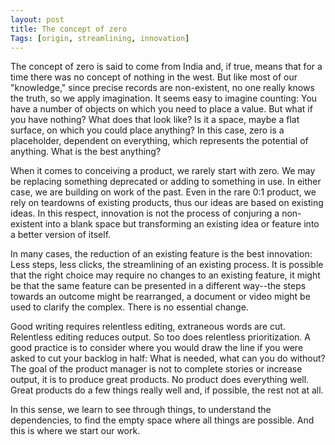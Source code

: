 ```yaml
---
layout: post
title: The concept of zero
Tags: [origin, streamlining, innovation]
---
```


The concept of zero is said to come from India and, if true, means that for a time there was no concept of nothing in the west.  But like most of our "knowledge," since precise records are non-existent, no one really knows the truth, so we apply imagination.  It seems easy to imagine counting:  You have a number of objects on which you need to place a value.  But what if you have nothing?  What does that look like?  Is it a space, maybe a flat surface, on which you could place anything?  In this case, zero is a placeholder, dependent on everything, which represents the potential of anything.  What is the best anything?

When it comes to conceiving a product, we rarely start with zero.  We may be replacing something deprecated or adding to something in use.  In either case, we are building on work of the past.  Even in the rare 0:1 product, we rely on teardowns of existing products, thus our ideas are based on existing ideas.  In this respect, innovation is not the process of conjuring a non-existent into a blank space but transforming an existing idea or feature into a better version of itself.

In many cases, the reduction of an existing feature is the best innovation:  Less steps, less clicks, the streamlining of an existing process.  It is possible that the right choice may require no changes to an existing feature, it might be that the same feature can be presented in a different way--the steps towards an outcome might be rearranged, a document or video might be used to clarify the complex.  There is no essential change.

Good writing requires relentless editing, extraneous words are cut.  Relentless editing reduces output.  So too does relentless prioritization.  A good practice is to consider where you would draw the line if you were asked to cut your backlog in half:  What is needed, what can you do without?  The goal of the product manager is not to complete stories or increase output, it is to produce great products.  No product does everything well.  Great products do a few things really well and, if possible, the rest not at all.

In this sense, we learn to see through things, to understand the dependencies, to find the empty space where all things are possible.  And this is where we start our work.
